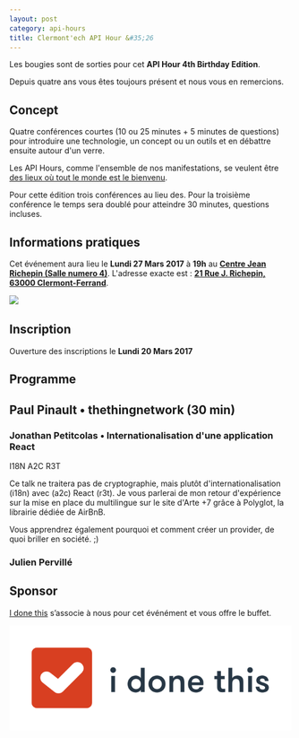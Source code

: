 ```yaml
---
layout: post
category: api-hours
title: Clermont'ech API Hour &#35;26
---
```


Les bougies sont de sorties pour cet **API Hour 4th Birthday Edition**. 

Depuis quatre ans vous êtes toujours présent et nous vous en remercions. 

## Concept

Quatre conférences courtes (10 ou 25 minutes + 5 minutes de questions) pour
introduire une technologie, un concept ou un outils et en débattre ensuite
autour d'un verre.

Les API Hours, comme l'ensemble de nos manifestations, se veulent être [des
lieux où tout le monde est le bienvenu](/code-of-conduct.html).

Pour cette édition trois conférences au lieu des. 
Pour la troisième conférence le temps sera doublé pour
atteindre 30 minutes, questions incluses.

## Informations pratiques

Cet événement aura lieu le **Lundi 27 Mars 2017** à **19h** au [**Centre Jean Richepin (Salle numero 4)**](http://www.clermont-ferrand.fr/+-Centre-Richepin-+.html).  L'adresse
exacte est : [**21 Rue J. Richepin, 63000 Clermont-Ferrand**](https://goo.gl/maps/MFBp4).

[![](http://maps.googleapis.com/maps/api/staticmap?center=21+Rue+Jean+Richepin%2C+63000+Clermont-Ferrand&size=600x400&sensor=false&markers=color:red%7C45.7814505,3.0853451)](https://goo.gl/maps/exAaivRX3su)

## Inscription

Ouverture des inscriptions le **Lundi 20 Mars 2017**

## Programme

## Paul Pinault • thethingnetwork (30 min)

### Jonathan Petitcolas • Internationalisation d'une application React

I18N A2C R3T

Ce talk ne traitera pas de cryptographie, mais plutôt d'internationalisation (i18n) 
avec (a2c) React (r3t). Je vous parlerai de mon retour d'expérience sur la mise en 
place du multilingue sur le site d'Arte +7 grâce à Polyglot, la librairie dédiée de 
AirBnB. 

Vous apprendrez également pourquoi et comment créer un provider, de quoi briller en 
société. ;)

### Julien Pervillé  

## Sponsor

[I done this](https://home.idonethis.com/) s’associe à nous pour cet événément et 
vous offre le buffet.

[![](/images/i-done-this.png)](https://home.idonethis.com/)

